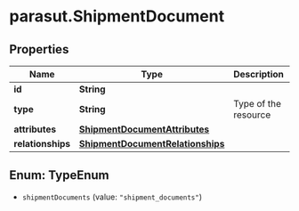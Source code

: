 # parasut.ShipmentDocument

## Properties
Name | Type | Description | Notes
------------ | ------------- | ------------- | -------------
**id** | **String** |  | [optional] 
**type** | **String** | Type of the resource | [optional] 
**attributes** | [**ShipmentDocumentAttributes**](ShipmentDocumentAttributes.md) |  | 
**relationships** | [**ShipmentDocumentRelationships**](ShipmentDocumentRelationships.md) |  | [optional] 


<a name="TypeEnum"></a>
## Enum: TypeEnum


* `shipmentDocuments` (value: `"shipment_documents"`)




